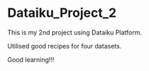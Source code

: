 # Dataiku_Project_2

This is my 2nd project using Dataiku Platform.

Utilised good recipes for four datasets.

Good learning!!!
